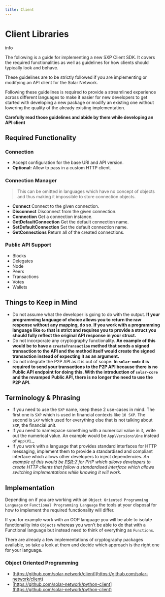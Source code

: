 ```yaml
---
title: Client
---
```


# Client Libraries

<div class="admonition info">
    <p class="admonition-title">info</p>
    <p>The following is a guide for implementing a new SXP Client SDK. It covers the required functionalities as well as guidelines for how clients should typically look and behave.</p>
</div>

These guidelines are to be strictly followed if you are implementing or modifying an API client for the Solar Network.

Following these guidelines is required to provide a streamlined experience across different languages to make it easier for new developers to get started with developing a new package or modify an existing one without lowering the quality of the already existing implementation.

**Carefully read those guidelines and abide by them while developing an API client**

## Required Functionality

### Connection

* Accept configuration for the base URI and API version.
* **Optional:** Allow to pass in a custom HTTP client.

### Connection Manager

> This can be omitted in languages which have no concept of objects and thus making it impossible to store connection objects.

* **Connect** Connect to the given connection.
* **Disconnect** Disconnect from the given connection.
* **Connection** Get a connection instance.
* **GetDefaultConnection** Get the default connection name.
* **SetDefaultConnection** Set the default connection name.
* **GetConnections** Return all of the created connections.

### Public API Support

* Blocks
* Delegates
* Node
* Peers
* Transactions
* Votes
* Wallets

## Things to Keep in Mind

* Do not assume what the developer is going to do with the output. **If your programming language of choice allows you to return the raw response without any mapping, do so. If you work with a programming language like `Go` that is strict and requires you to provide a struct you should fully reflect the original API response in your struct.**
* Do not incorporate any cryptography functionality. **An example of this would be to have a `createTransaction` method that sends a signed transaction to the API and the method itself would create the signed transaction instead of expecting it as an argument.**
* Do not integrate the P2P API as it is out of scope. **In `solar-node` it is required to send your transactions to the P2P API because there is no Public API endpoint for doing this. With the introduction of `solar-core` and the revamped Public API, there is no longer the need to use the P2P API.**

## Terminology & Phrasing

* If you need to use the `SXP` name, keep these 2 use-cases in mind. The first one is `SXP` which is used in financial contexts like `10 SXP`. The second is `SXP` which used for everything else that is not talking about `SXP`, the financial unit.
* If you need to namespace something with a numerical value in it, write out the numerical value. An example would be `App\Versions\One` instead of `App\V1`._
* If you work with a language that provides standard interfaces for HTTP messaging, implement them to provide a standardised and compliant interface which allows other developers to inject dependencies. _An example of this would be [PSR-7](https://www.php-fig.org/psr/psr-7/) for PHP which allows developers to create HTTP clients that follow a standardised interface which allows switching implementations while knowing it will work._

## Implementation

Depending on if you are working with an `Object Oriented Programming Language` or `Functional Programming Language` the tools at your disposal for how to implement the required functionality will differ.

If you for example work with an OOP language you will be able to isolate functionality into `Objects` whereas you won't be able to do that with a Functional language but instead need to think of everything as `Functions`.

There are already a few implementations of cryptography packages available, so take a look at them and decide which approach is the right one for your language.

### Object Oriented Programming

* [https://github.com/solar-network/client](https://github.com/solar-network/client)
* [https://github.com/solar-network/python-client](https://github.com/solar-network/python-client)
